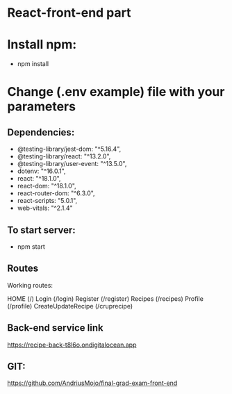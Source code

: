 # React-front-end part

# Install npm:

- npm install

# Change (.env example) file with your parameters

## Dependencies: 

- @testing-library/jest-dom: "^5.16.4",
- @testing-library/react: "^13.2.0",
- @testing-library/user-event: "^13.5.0",
- dotenv: "^16.0.1",
- react: "^18.1.0",
- react-dom: "^18.1.0",
- react-router-dom: "^6.3.0",
- react-scripts: "5.0.1",
- web-vitals: "^2.1.4"
## To start server:

- npm start

## Routes
Working routes: 

HOME (/)
Login (/login)
Register (/register)
Recipes (/recipes)
Profile (/profile)
CreateUpdateRecipe (/cruprecipe)

## Back-end service link

https://recipe-back-t8l6o.ondigitalocean.app

## GIT:

https://github.com/AndriusMojo/final-grad-exam-front-end

